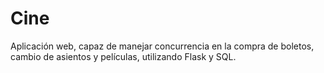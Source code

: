 # Cine
Aplicación web, capaz de manejar concurrencia en la compra de boletos, cambio de asientos y películas, utilizando Flask y SQL. 
